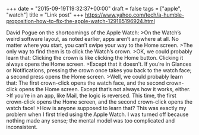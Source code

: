 +++
date = "2015-09-19T19:32:37+00:00"
draft = false
tags = ["apple", "watch"]
title = "Link post"
+++
https://www.yahoo.com/tech/a-humble-proposition-how-to-fix-the-apple-watch-129185196924.html

David Pogue on the shortcomings of the Apple Watch: >On the Watch’s weird software layout, as noted earlier, apps aren’t anywhere at all. No matter where you start, you can’t swipe your way to the Home screen. >The only way to find them is to click the Watch’s crown. >OK, we could probably learn that: Clicking the crown is like clicking the Home button. Clicking it always opens the Home screen. >Except that it doesn’t. If you’re in Glances or Notifications, pressing the crown once takes you back to the watch face; a second press opens the Home screen. >Well, we could probably learn that: The first crown-click opens the watch face, and the second crown-click opens the Home screen. Except that’s not always how it works, either. >If you’re in an app, like Mail, the logic is reversed. This time, the first crown-click opens the Home screen, and the second crown-click opens the watch face! >How is anyone supposed to learn that? This was exactly my problem when I first tried using the Apple Watch. I was turned off because nothing made any sense; the mental model was too complicated and inconsistent.

